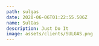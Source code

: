 ```yaml
---
path: sulgas
date: 2020-06-06T01:22:55.506Z
name: SulGas
description: Just Do It
image: assets/clients/SULGAS.png
---
```


